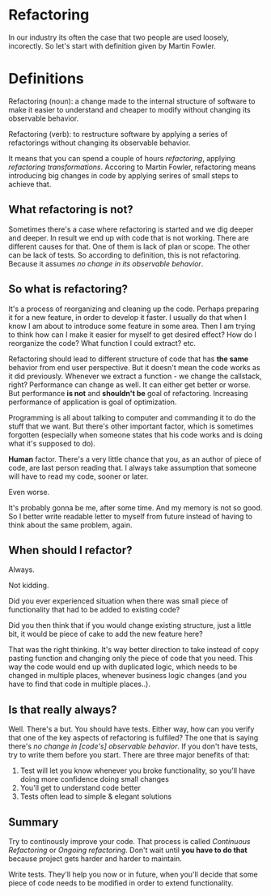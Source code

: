 Refactoring
============

In our industry its often the case that two people are used loosely, incorectly.
So let's start with definition given by Martin Fowler.

# Definitions

Refactoring (noun): a change made to the internal structure of software to make it easier to understand and cheaper to modify without changing its observable behavior.

Refactoring (verb): to restructure software by applying a series of refactorings without changing its observable behavior.

It means that you can spend a couple of hours *refactoring*, applying *refactoring transformations*.
Accoring to Martin Fowler, refactoring means introducing big changes in code by applying serires of small steps to achieve that.

## What refactoring is not?
Sometimes there's a case where refactoring is started and we dig deeper and deeper. In result we end up with code that is not working.
There are different causes for that. One of them is lack of plan or scope. The other can be lack of tests.
So according to definition, this is not refactoring. Because it assumes *no change in its observable behavior*.

## So what is refactoring?
It's a process of reorganizing and cleaning up the code. Perhaps preparing it for a new feature, in order to develop it faster.
I usually do that when I know I am about to introduce some feature in some area. Then I am trying to think how can I make it easier for myself to get desired effect?
How do I reorganize the code? What function I could extract? etc.

Refactoring should lead to different structure of code that has **the same** behavior from end user perspective.
But it doesn't mean the code works as it did previously. Whenever we extract a function - we change the callstack, right?
Performance can change as well. It can either get better or worse. But performance **is not** and **shouldn't be** goal of refactoring.
Increasing performance of application is goal of optimization.

Programming is all about talking to computer and commanding it to do the stuff that we want.
But there's other important factor, which is sometimes forgotten (especially when someone states that his code works and is doing what it's supposed to do).

**Human** factor. There's a very little chance that you, as an author of piece of code, are last person reading that.
I always take assumption that someone will have to read my code, sooner or later.

Even worse.

It's probably gonna be me, after some time. And my memory is not so good. So I better write readable letter to myself from future instead of having to think about the same problem, again.

## When should I refactor?
Always. 

Not kidding.

Did you ever experienced situation when there was small piece of functionality that had to be added to existing code?

Did you then think that if you would change existing structure, just a little bit, it would be piece of cake to add the new feature here?

That was the right thinking. It's way better direction to take instead of copy pasting function and changing only the piece of code that you need.
This way the code would end up with duplicated logic, which needs to be changed in multiple places, whenever business logic changes (and you have to find that code in multiple places..).

## Is that really always?
Well. There's a but. You should have tests. Either way, how can you verify that one of the key aspects of refactoring is fulfiled?
The one that is saying there's *no change in [code's] observable behavior*.
If you don't have tests, try to write them before you start.
There are three major benefits of that:
1. Test will let you know whenever you broke functionality, so you'll have doing more confidence doing small changes
2. You'll get to understand code better
3. Tests often lead to simple & elegant solutions


## Summary
Try to continously improve your code. That process is called *Continuous Refactoring* or *Ongoing refactoring*. Don't wait until **you have to do that** because project gets harder and harder to maintain.

Write tests. They'll help you now or in future, when you'll decide that some piece of code needs to be modified in order to extend functionality.